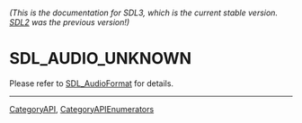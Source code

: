 ###### (This is the documentation for SDL3, which is the current stable version. [SDL2](https://wiki.libsdl.org/SDL2/) was the previous version!)
# SDL_AUDIO_UNKNOWN

Please refer to [SDL_AudioFormat](SDL_AudioFormat) for details.

----
[CategoryAPI](CategoryAPI), [CategoryAPIEnumerators](CategoryAPIEnumerators)

